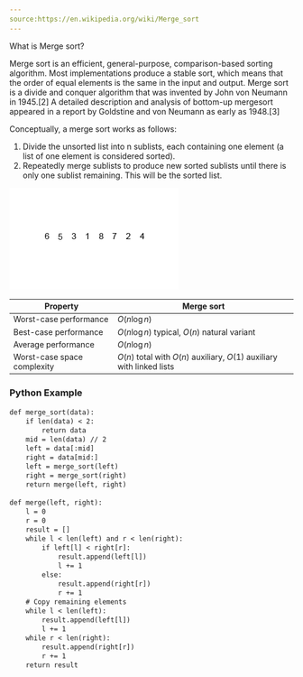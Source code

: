 ```yaml
---
source:https://en.wikipedia.org/wiki/Merge_sort
---
```

What is Merge sort?
<!--question-->
Merge sort is an efficient, general-purpose, comparison-based sorting algorithm. Most implementations produce a stable sort, which means that the order of equal elements is the same in the input and output. Merge sort is a divide and conquer algorithm that was invented by John von Neumann in 1945.[2] A detailed description and analysis of bottom-up mergesort appeared in a report by Goldstine and von Neumann as early as 1948.[3]

Conceptually, a merge sort works as follows:

1. Divide the unsorted list into n sublists, each containing one element (a list of one element is considered sorted).
2. Repeatedly merge sublists to produce new sorted sublists until there is only one sublist remaining. This will be the sorted list.

![Merge sort](images/Merge-sort-example-300px.gif)

Property | Merge sort
-|-
Worst-case performance | $О(n \log{} n)$
Best-case performance | $О(n \log{} n)$ typical, $O(n)$ natural variant
Average performance | $О(n \log{} n)$
Worst-case space complexity | $О(n)$ total with $O(n)$ auxiliary, $О(1)$ auxiliary with linked lists

### Python Example
```
def merge_sort(data):
    if len(data) < 2:
        return data
    mid = len(data) // 2
    left = data[:mid]
    right = data[mid:]
    left = merge_sort(left)
    right = merge_sort(right)
    return merge(left, right)

def merge(left, right):
    l = 0
    r = 0
    result = []
    while l < len(left) and r < len(right):
        if left[l] < right[r]:
            result.append(left[l])
            l += 1
        else:
            result.append(right[r])
            r += 1
    # Copy remaining elements
    while l < len(left):
        result.append(left[l])
        l += 1
    while r < len(right):
        result.append(right[r])
        r += 1
    return result
```

